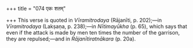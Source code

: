 +++
title = "074 एकः शतम्"

+++
This verse is quoted in *Vīramitrodaya* (Rājanīti, p. 202);—in
*Vīramitrodaya* (Lakṣaṇa, p. 238);—in *Nītimayūkha* (p. 65), which says
that even if the attack is made by men ten times the number of the
garrison, they are repulsed;—and in *Rājanītiratnākara* (p. 20a).
